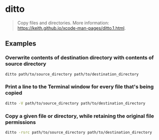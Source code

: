 # ditto

> Copy files and directories. More information: <https://keith.github.io/xcode-man-pages/ditto.1.html>.

## Examples

### Overwrite contents of destination directory with contents of source directory

```bash
ditto path/to/source_directory path/to/destination_directory
```

### Print a line to the Terminal window for every file that's being copied

```bash
ditto -V path/to/source_directory path/to/destination_directory
```

### Copy a given file or directory, while retaining the original file permissions

```bash
ditto -rsrc path/to/source_directory path/to/destination_directory
```
